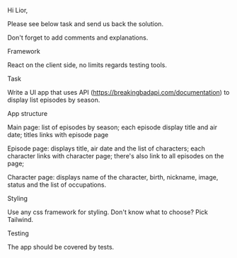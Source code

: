 Hi Lior,

Please see below task and send us back the solution.

Don't forget to add comments and explanations.

Framework

React on the client side, no limits regards testing tools.

Task

Write a UI app that uses API (https://breakingbadapi.com/documentation) to display list episodes by season.

App structure

Main page: list of episodes by season; each episode display title and air date; titles links with episode page

Episode page: displays title, air date and the list of characters; each character links with character page; there's also link to all episodes on the page;

Character page: displays name of the character, birth, nickname, image, status and the list of occupations.

Styling

Use any css framework for styling. Don't know what to choose? Pick Tailwind.

Testing

The app should be covered by tests.
